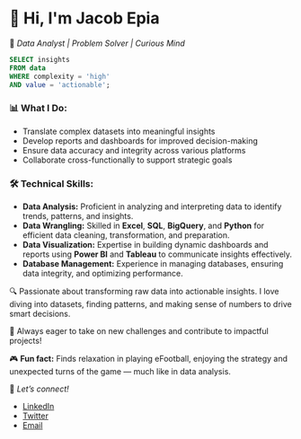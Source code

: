 # 👋 Hi, I'm Jacob Epia

🎯 *Data Analyst | Problem Solver | Curious Mind*

```sql
SELECT insights
FROM data
WHERE complexity = 'high'
AND value = 'actionable';
```
### 📊 What I Do:
- Translate complex datasets into meaningful insights
- Develop reports and dashboards for improved decision-making
- Ensure data accuracy and integrity across various platforms
- Collaborate cross-functionally to support strategic goals

### 🛠️ Technical Skills:
- **Data Analysis:** Proficient in analyzing and interpreting data to identify trends, patterns, and insights.
- **Data Wrangling:** Skilled in **Excel**, **SQL**, **BigQuery**, and **Python** for efficient data cleaning, transformation, and preparation.
- **Data Visualization:** Expertise in building dynamic dashboards and reports using **Power BI** and **Tableau** to communicate insights effectively.
- **Database Management:** Experience in managing databases, ensuring data integrity, and optimizing performance.

🔍 Passionate about transforming raw data into actionable insights. I love diving into datasets, finding patterns, and making sense of numbers to drive smart decisions.

🚀 Always eager to take on new challenges and contribute to impactful projects!

🎮 **Fun fact:** Finds relaxation in playing eFootball, enjoying the strategy and unexpected turns of the game — much like in data analysis.

🔗 *Let’s connect!*
- [LinkedIn](https://www.linkedin.com/in/jacob-epia/)
- [Twitter](https://x.com/jake_epia)
- [Email](mailto:jakeepia@gmail.com)



